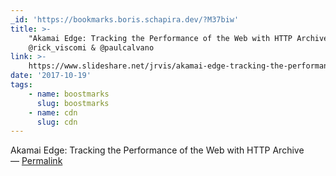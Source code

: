 ```yaml
---
_id: 'https://bookmarks.boris.schapira.dev/?M37biw'
title: >-
    "Akamai Edge: Tracking the Performance of the Web with HTTP Archive",
    @rick_viscomi & @paulcalvano
link: >-
    https://www.slideshare.net/jrvis/akamai-edge-tracking-the-performance-of-the-web-with-http-archive
date: '2017-10-19'
tags:
    - name: boostmarks
      slug: boostmarks
    - name: cdn
      slug: cdn
---
```


Akamai Edge: Tracking the Performance of the Web with HTTP Archive <br>&#8212;
<a href="https://bookmarks.boris.schapira.dev/?M37biw" title="Permalink">Permalink</a>
